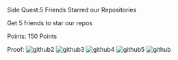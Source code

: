 Side Quest:5 Friends Starred our Repositories

Get 5 friends to star our repos

Points: 150 Points

Proof: 
![github2](https://github.com/user-attachments/assets/67a7bb21-dc4a-4683-9918-8ed6dbdc9af1)
![github3](https://github.com/user-attachments/assets/92a298ce-3b09-42df-973f-e1537e153b08)
![github4](https://github.com/user-attachments/assets/16545c5e-5a67-4987-82ec-5a3430a2f2d8)
![github5](https://github.com/user-attachments/assets/9f14366b-5b8c-4916-b31a-0b2b6e3c77fe)
![github](https://github.com/user-attachments/assets/b0f7bb00-e74d-4a35-acdb-917d0ed5afd2)
